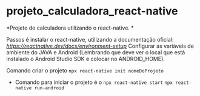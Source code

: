 # projeto_calculadora_react-native

*Projeto de calculadora utilizando o react-native. *

Passos é instalar o react-native, utilizando a documentação oficial: *https://reactnative.dev/docs/environment-setup* 
Configurar as variáveis de ambiente do JAVA e Android (Lembrando que deve ver o local que está instalado o Android Studio SDK e colocar no ANDROID_HOME).

Comando criar o projeto 
 `npx react-native init nomeDoProjeto` 

* Comando para iniciar o projeto é o 
`npx react-native start`
`npx react-native run-android` 
